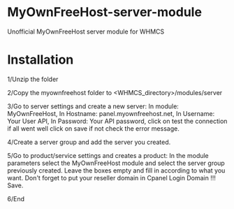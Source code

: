 # MyOwnFreeHost-server-module
Unofficial MyOwnFreeHost server module for WHMCS

# Installation
1/Unzip the folder

2/Copy the myownfreehost folder to <WHMCS_directory>/modules/server

3/Go to server settings and create a new server: In module: MyOwnFreeHost, In Hostname: panel.myownfreehost.net, In Username: Your User API, In Password: Your API password, click on test the connection if all went well click on save if not check the error message.

4/Create a server group and add the server you created.

5/Go to product/service settings and creates a product: In the module parameters select the MyOwnFreeHost module and select the server group previously created. Leave the boxes empty and fill in according to what you want. Don't forget to put your reseller domain in Cpanel Login Domain !!! Save.

6/End
